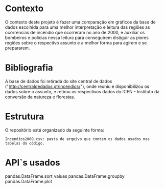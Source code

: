 # Contexto
  O contexto deste projeto é fazer uma comparação em gráficos da base de dados escolhida para uma melhor interpretação e leitura das regiões as ocorrencias de incêndio que ocorreram no ano de 2000, e auxiliar os bombeiros e policias nessa leitura para conseguirem distiguir as piores regiões sobre o respectivo assunto e a melhor forma para agirem e se prepararem.

# Bibliografia
  A base de dados foi retirada do site central de dados ("http://centraldedados.pt/incendios/"), onde reuniu e disponibilizou os dados sobre o assunto, e retirou os respectivos dados do ICFN - Instituto da conversão da natureza e florestas.

# Estrutura
  O repositório está organizado da seguinte forma:
  
    Incendios2000.csv: pasta de arquivo que contem os dados usados nas tabelas do código.

# API`s usados
  pandas.DataFrame.sort_values
  pandas.DataFrame.groupby
  pandas.DataFrame.plot
